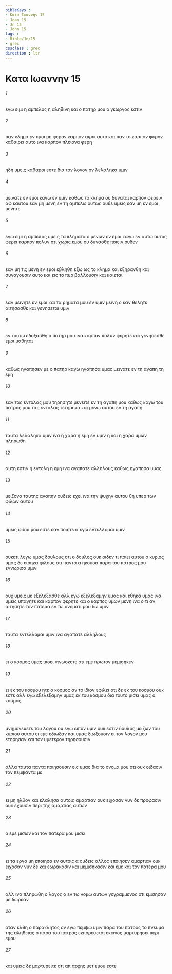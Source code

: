 ```yaml
---
bibleKeys : 
- Κατα Iωαννην 15
- Jean 15
- Jn 15
- John 15
tags : 
- Bible/Jn/15
- grec
cssclass : grec
direction : ltr
---
```


# Κατα Iωαννην 15

###### 1
εγω ειμι η αμπελος η αληθινη και ο πατηρ μου ο γεωργος εστιν
###### 2
παν κλημα εν εμοι μη φερον καρπον αιρει αυτο και παν το καρπον φερον καθαιρει αυτο ινα καρπον πλειονα φερη
###### 3
ηδη υμεις καθαροι εστε δια τον λογον ον λελαληκα υμιν
###### 4
μεινατε εν εμοι καγω εν υμιν καθως το κλημα ου δυναται καρπον φερειν αφ εαυτου εαν μη μενη εν τη αμπελω ουτως ουδε υμεις εαν μη εν εμοι μενητε
###### 5
εγω ειμι η αμπελος υμεις τα κληματα ο μενων εν εμοι καγω εν αυτω ουτος φερει καρπον πολυν οτι χωρις εμου ου δυνασθε ποιειν ουδεν
###### 6
εαν μη τις μενη εν εμοι εβληθη εξω ως το κλημα και εξηρανθη και συναγουσιν αυτο και εις το πυρ βαλλουσιν και καιεται
###### 7
εαν μεινητε εν εμοι και τα ρηματα μου εν υμιν μεινη ο εαν θελητε αιτησασθε και γενησεται υμιν
###### 8
εν τουτω εδοξασθη ο πατηρ μου ινα καρπον πολυν φερητε και γενησεσθε εμοι μαθηται
###### 9
καθως ηγαπησεν με ο πατηρ καγω ηγαπησα υμας μεινατε εν τη αγαπη τη εμη
###### 10
εαν τας εντολας μου τηρησητε μενειτε εν τη αγαπη μου καθως καγω του πατρος μου τας εντολας τετηρηκα και μενω αυτου εν τη αγαπη
###### 11
ταυτα λελαληκα υμιν ινα η χαρα η εμη εν υμιν η και η χαρα υμων πληρωθη
###### 12
αυτη εστιν η εντολη η εμη ινα αγαπατε αλληλους καθως ηγαπησα υμας
###### 13
μειζονα ταυτης αγαπην ουδεις εχει ινα την ψυχην αυτου θη υπερ των φιλων αυτου
###### 14
υμεις φιλοι μου εστε εαν ποιητε α εγω εντελλομαι υμιν
###### 15
ουκετι λεγω υμας δουλους οτι ο δουλος ουκ οιδεν τι ποιει αυτου ο κυριος υμας δε ειρηκα φιλους οτι παντα α ηκουσα παρα του πατρος μου εγνωρισα υμιν
###### 16
ουχ υμεις με εξελεξασθε αλλ εγω εξελεξαμην υμας και εθηκα υμας ινα υμεις υπαγητε και καρπον φερητε και ο καρπος υμων μενη ινα ο τι αν αιτησητε τον πατερα εν τω ονοματι μου δω υμιν
###### 17
ταυτα εντελλομαι υμιν ινα αγαπατε αλληλους
###### 18
ει ο κοσμος υμας μισει γινωσκετε οτι εμε πρωτον μεμισηκεν
###### 19
ει εκ του κοσμου ητε ο κοσμος αν το ιδιον εφιλει οτι δε εκ του κοσμου ουκ εστε αλλ εγω εξελεξαμην υμας εκ του κοσμου δια τουτο μισει υμας ο κοσμος
###### 20
μνημονευετε του λογου ου εγω ειπον υμιν ουκ εστιν δουλος μειζων του κυριου αυτου ει εμε εδιωξαν και υμας διωξουσιν ει τον λογον μου ετηρησαν και τον υμετερον τηρησουσιν
###### 21
αλλα ταυτα παντα ποιησουσιν εις υμας δια το ονομα μου οτι ουκ οιδασιν τον πεμψαντα με
###### 22
ει μη ηλθον και ελαλησα αυτοις αμαρτιαν ουκ ειχοσαν νυν δε προφασιν ουκ εχουσιν περι της αμαρτιας αυτων
###### 23
ο εμε μισων και τον πατερα μου μισει
###### 24
ει τα εργα μη εποιησα εν αυτοις α ουδεις αλλος εποιησεν αμαρτιαν ουκ ειχοσαν νυν δε και εωρακασιν και μεμισηκασιν και εμε και τον πατερα μου
###### 25
αλλ ινα πληρωθη ο λογος ο εν τω νομω αυτων γεγραμμενος οτι εμισησαν με δωρεαν
###### 26
οταν ελθη ο παρακλητος ον εγω πεμψω υμιν παρα του πατρος το πνευμα της αληθειας ο παρα του πατρος εκπορευεται εκεινος μαρτυρησει περι εμου
###### 27
και υμεις δε μαρτυρειτε οτι απ αρχης μετ εμου εστε
